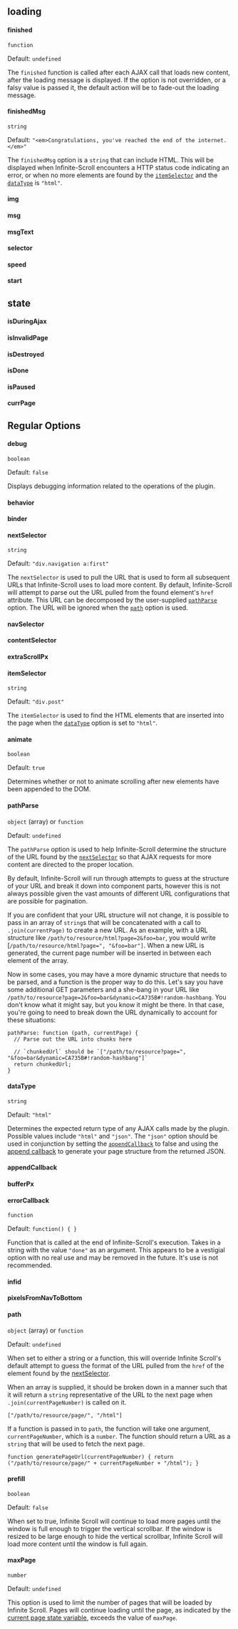 ##  loading
####  finished
`function`

Default: `undefined`

The `finished` function is called after each AJAX call that loads new content, after the loading message is displayed. If the option is not overridden, or a falsy value is passed it, the default action will be to fade-out the loading message.

####  finishedMsg
`string`

Default: `"<em>Congratulations, you've reached the end of the internet.</em>"`

The `finishedMsg` option is a `string` that can include HTML. This will be displayed when Infinite-Scroll encounters a HTTP status code indicating an error, or when no more elements are found by the [`itemSelector`](#itemSelector) and the [`dataType`](#dataType) is `"html"`.

####  img
####  msg
####  msgText
####  selector
####  speed
####  start

##  state
####  isDuringAjax
####  isInvalidPage
####  isDestroyed
####  isDone
####  isPaused
####  <a id="currPage"></a>currPage

## Regular Options
####  debug
`boolean`

Default: `false`

Displays debugging information related to the operations of the plugin.

####  behavior

####  binder

####  <a id="nextSelector"></a>nextSelector
`string`

Default: `"div.navigation a:first"`

The `nextSelector` is used to pull the URL that is used to form all subsequent URLs that Infinite-Scroll uses to load more content. By default, Infinite-Scroll will attempt to parse out the URL pulled from the found element's `href` attribute. This URL can be decomposed by the user-supplied [`pathParse`](#pathParse) option. The URL will be ignored when the [`path`](#path) option is used.

####  navSelector

####  contentSelector

####  extraScrollPx

####  <a id="itemSelector"></a>itemSelector
`string`

Default: `"div.post"`

The `itemSelector` is used to find the HTML elements that are inserted into the page when the [`dataType`](#dataType) option is set to `"html"`.

####  animate
`boolean`

Default: `true`

Determines whether or not to animate scrolling after new elements have been appended to the DOM.

####  <a id="pathParse"></a>pathParse
`object` (array) or `function`

Default: `undefined`

The `pathParse` option is used to help Infinite-Scroll determine the structure of the URL found by the [`nextSelector`](#nextSelector) so that AJAX requests for more content are directed to the proper location.

By default, Infinite-Scroll will run through attempts to guess at the structure of your URL and break it down into component parts, however this is not always possible given the vast amounts of different URL configurations that are possible for pagination.

If you are confident that your URL structure will not change, it is possible to pass in an array of `string`s that will be concatenated with a call to `.join(currentPage)` to create a new URL. As an example, with a URL structure like `/path/to/resource/html?page=2&foo=bar`, you would write [`/path/to/resource/html?page=", "&foo=bar"]`. When a new URL is generated, the current page number will be inserted in between each element of the array.

Now in some cases, you may have a more dynamic structure that needs to be parsed, and a function is the proper way to do this. Let's say you have some additional GET parameters and a she-bang in your URL like `/path/to/resource?page=2&foo=bar&dynamic=CA735B#!random-hashbang`. You don't know what it might say, but you know it might be there. In that case, you're going to need to break down the URL dynamically to account for these situations:

```
pathParse: function (path, currentPage) {
  // Parse out the URL into chunks here
  
  // `chunkedUrl` should be `["/path/to/resource?page=", "&foo=bar&dynamic=CA735B#!random-hashbang"]`
  return chunkedUrl;
}
```

####  <a id="dataType"></a>dataType
`string`

Default: `"html"`

Determines the expected return type of any AJAX calls made by the plugin. Possible values include `"html"` and `"json"`. The `"json"` option should be used in conjunction by setting the [`appendCallback`](#appendCallback) to false and using the [append callback](Callback) to generate your page structure from the returned JSON.

####  <a id="appendCallback"></a>appendCallback

####  bufferPx

####  <a id="errorCallback"></a>errorCallback
`function`

Default: `function() { }`

Function that is called at the end of Infinite-Scroll's execution. Takes in a string with the value `"done"` as an argument. This appears to be a vestigial option with no real use and may be removed in the future. It's use is not recommended.

####  infid

####  pixelsFromNavToBottom

####  <a id="path"></a>path
`object` (array) or `function`

Default: `undefined`

When set to either a string or a function, this will override Infinite Scroll's default attempt to guess the format of the URL pulled from the `href` of the element found by the [nextSelector](#nextSelector). 

When an array is supplied, it should be broken down in a manner such that it will return a `string` representative of the URL to the next page when `.join(currentPageNumber)` is called on it.

    ["/path/to/resource/page/", "/html"]

If a function is passed in to `path`, the function will take one argument, `currentPageNumber`, which is a `number`. The function should return a URL as a `string` that will be used to fetch the next page.

    function generatePageUrl(currentPageNumber) { return ("/path/to/resource/page/" + currentPageNumber + "/html"); }

####  prefill
`boolean`

Default: `false`

When set to true, Infinite Scroll will continue to load more pages until the window is full enough to trigger the vertical scrollbar. If the window is resized to be large enough to hide the vertical scrollbar, Infinite Scroll will load more content until the window is full again.

####  maxPage
`number`

Default: `undefined`

This option is used to limit the number of pages that will be loaded by Infinite Scroll. Pages will continue loading until the page, as indicated by the [current page state variable](#currPage), exceeds the value of `maxPage`.